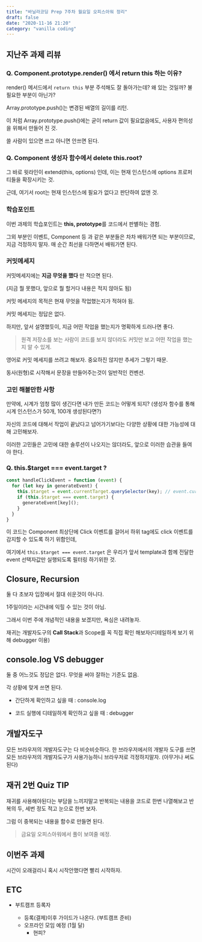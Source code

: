 ```yaml
---
title: "바닐라코딩 Prep 7주차 월요일 오피스아워 정리"
draft: false
date: "2020-11-16 21:20"
category: "vanilla coding"
---
```




## 지난주 과제 리뷰

### Q. Component.prototype.render() 에서 return this 하는 이유?

render() 메서드에서 `return this` 부분 주석해도 잘 돌아가는데? 왜 있는 것일까? 불필요한 부분이 아닌가?

Array.prototype.push()는 변경된 배열의 길이를 리턴.

이 처럼 Array.prototype.push()에는 굳이 return 값이 필요없음에도, 사용자 편의성을 위해서 만들어 진 것.

쓸 사람이 있으면 쓰고 아니면 안쓰면 된다.



### Q. Component 생성자 함수에서 delete this.root?

그 바로 윗라인이 extend(this, options) 인데, 이는 현재 인스턴스에 options 프로퍼티들을 확장시키는 것.

근데, 여기서 root는 현재 인스턴스에 필요가 없다고 판단하여 없앤 것.



### 학습포인트

이번 과제의 학습포인트는 **this, prototype**를 코드에서 판별하는 경험.

그외 부분인 이벤트, Component 등 과 같은 부분들은 차차 배워가면 되는 부분이므로, 지금 걱정하지 말자. 매 순간 최선을 다하면서 배워가면 된다.



### 커밋메세지

커밋메세지에는 **지금 무엇을 했다** 만 적으면 된다.

(지금 뭘 못했다, 앞으로 뭘 할거다 내용은 적지 않아도 됨)

커밋 메세지의 목적은 현재 무엇을 작업했는지가 적혀야 됨.



커밋 메세지는 정답은 없다.

하지만, 앞서 설명했듯이, 지금 어떤 작업을 했는지가 명확하게 드러나면 좋다.

> 원격 저장소를 보는 사람이 코드를 보지 않더라도 커밋만 보고 어떤 작업을 했는지 알 수 있게.



영어로 커밋 메세지를 쓰려고 해보자. 중요하진 않지만 추세가 그렇기 때문.



동사(원형)로 시작해서 문장을 만들어주는것이  일반적인 컨벤션.



### 고민 해볼만한 사항

만약에, 시계가 엄청 많이 생긴다면 내가 만든 코드는 어떻게 되지?
(생성자 함수를 통해 시계 인스턴스가 50개, 100개 생성된다면?)



자신의 코드에 대해서 작업이 끝났다고 넘어가기보다는 다양한 상황에 대한 가능성에 대해 고민해보자.

이러한 고민들은 고민에 대한 솔루션이 나오지는 않더라도, 앞으로 이러한 습관을 들여야 한다.



### Q. this.$target === event.target ?

```js
const handleClickEvent = function (event) {
  for (let key in generateEvent) {
    this.$target = event.currentTarget.querySelector(key); // event.currentTarget은 this.$el
    if (this.$target === event.target) {
      generateEvent[key]();
    }
  }
}
```

이 코드는 Component 최상단에 Click 이벤트를 걸어서 하위 tag에도 click 이벤트를 감지할 수 있도록 하기 위함인데,

여기에서 `this.$target === event.target` 은 우리가 앞서 template과 함께 전달한 event 선택자값만 실행되도록 필터링 하기위한 것.



## Closure, Recursion

둘 다 초보자 입장에서 절대 쉬운것이 아니다.

1주일이라는 시간내에 익힐 수 있는 것이 아님.

그래서 이번 주에 개념적인 내용을 보겠지만, 욕심은 내려놓자.

재귀는 개발자도구의 **Call Stack**과 Scope를 꼭 직접 확인 해보자(디테일하게 보기 위해 debugger 이용) 



## console.log VS debugger

둘 중 어느것도 정답은 없다.
무엇을 써야 잘하는 기준도 없음.

각 상황에 맞게 쓰면 된다.

- 간단하게 확인하고 싶을 때 : console.log

- 코드 실행에 디테일하게 확인하고 싶을 때 : debugger



## 개발자도구

모든 브라우저의 개발자도구는 다 비슷비슷하다. 한 브라우저에서의 개발자 도구를 쓰면 모든 브라우저의 개발자도구가 사용가능하니 브라우저로 걱정하지말자. (아무거나 써도 된다)



## 재귀 2번 Quiz TIP

재귀를 사용해야된다는 부담을 느끼지말고 반복되는 내용을 코드로 한번 나열해보고 반복의 두, 세번 정도 적고 눈으로 한번 보자. 

그럼 이 중복되는 내용을 함수로 만들면 된다.

> 금요일 오피스아워에서 풀이 보여줄 예정.



## 이번주 과제

시간이 오래걸리니 혹시 시작안했다면 빨리 시작하자.





## ETC

- 부트캠프 등록자

  - 등록(결제)이후 가이드가 나온다. (부트캠프 준비)
  - 오프라인 모임 예정 (1월 달)
    - 현피?

  